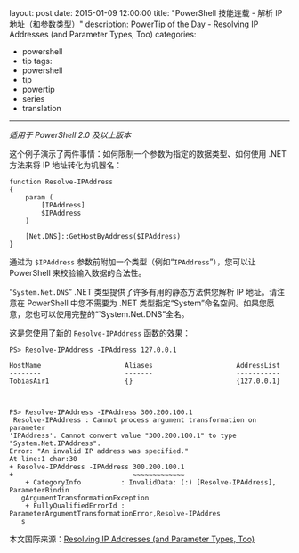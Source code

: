﻿layout: post
date: 2015-01-09 12:00:00
title: "PowerShell 技能连载 - 解析 IP 地址（和参数类型）"
description: PowerTip of the Day - Resolving IP Addresses (and Parameter Types, Too)
categories:
- powershell
- tip
tags:
- powershell
- tip
- powertip
- series
- translation
---
_适用于 PowerShell 2.0 及以上版本_

这个例子演示了两件事情：如何限制一个参数为指定的数据类型、如何使用 .NET 方法来将 IP 地址转化为机器名：

    function Resolve-IPAddress 
    {    
        param (
            [IPAddress] 
            $IPAddress
        )
    
        [Net.DNS]::GetHostByAddress($IPAddress)
    } 

通过为 `$IPAddress` 参数前附加一个类型（例如“`IPAddress`”），您可以让 PowerShell 来校验输入数据的合法性。

“`System.Net.DNS`” .NET 类型提供了许多有用的静态方法供您解析 IP 地址。请注意在 PowerShell 中您不需要为 .NET 类型指定“System”命名空间。如果您愿意，您也可以使用完整的“`System.Net.DNS”全名。

这是您使用了新的 `Resolve-IPAddress` 函数的效果：

    PS> Resolve-IPAddress -IPAddress 127.0.0.1
    
    HostName                     Aliases                     AddressList                
    --------                     -------                     -----------                
    TobiasAir1                   {}                          {127.0.0.1}                
    
    
    
    PS> Resolve-IPAddress -IPAddress 300.200.100.1
     Resolve-IPAddress : Cannot process argument transformation on parameter 
    'IPAddress'. Cannot convert value "300.200.100.1" to type "System.Net.IPAddress". 
    Error: "An invalid IP address was specified."
    At line:1 char:30
    + Resolve-IPAddress -IPAddress 300.200.100.1
    +                              ~~~~~~~~~~~~~
        + CategoryInfo          : InvalidData: (:) [Resolve-IPAddress], ParameterBindin 
       gArgumentTransformationException
        + FullyQualifiedErrorId : ParameterArgumentTransformationError,Resolve-IPAddres 
       s

<!--more-->
本文国际来源：[Resolving IP Addresses (and Parameter Types, Too)](http://powershell.com/cs/blogs/tips/archive/2015/01/09/resolving-ip-addresses-and-parameter-types-too.aspx)
